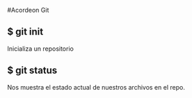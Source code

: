 #Acordeon Git

## $ git init
Inicializa un repositorio

## $ git status
Nos muestra el estado actual de nuestros archivos en el repo.
